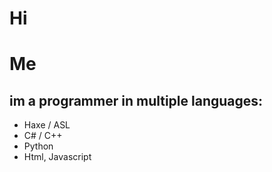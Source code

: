 # Hi

# Me
## im a programmer in multiple languages:

- Haxe / ASL
- C# / C++
- Python
- Html, Javascript
